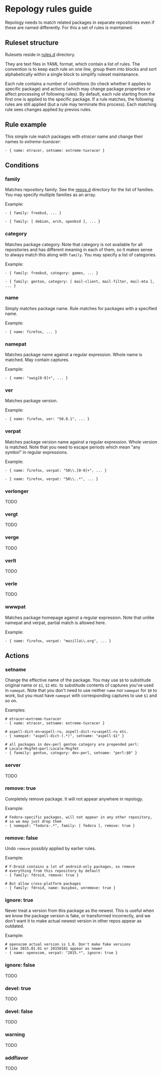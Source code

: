 # Repology rules guide

Repology needs to match related packages in separate repositories
even if these are named differently. For this a set of rules is
maintained.

## Ruleset structure

Rulesets reside in [rules.d](../rules.d) directory.

They are text files in YAML format, which contain a list of rules.
The convention is to keep each rule on one line, group them into
blocks and sort alphabetically within a single block to simplify
ruleset maintanance.

Each rule contains a number of conditions (to check whether it
applies to specific package) and actions (which may change package
properties or affect processing of following rules). By default,
each rule starting from the first one is applied to the specific
package. If a rule matches, the following rules are still applied
(but a rule may terminate this process). Each matching rule sees
changes applied by previos rules.

## Rule example

This simple rule match packages with _etracer_ name and change their
names to _extreme-tuxracer_:

```
- { name: etracer, setname: extreme-tuxracer }
```

## Conditions

### family

Matches repository family. See the [repos.d](../repos.d) directory
for the list of families. You may specify multiple families as an array.

Example:

```
- { family: freebsd, ... }

- { family: [ debian, arch, openbsd ], ... }
```

### category

Matches package category. Note that category is not available for
all repositories and has different meaning in each of them, so it
makes sense to always match this along with ```family```. You may
specify a list of categories.

Example:

```
- { family: freebsd, category: games, ... }

- { family: gentoo, category: [ mail-client, mail-filter, mail-mta ], ... }
```

### name

Simply matches package name. Rule matches for packages with a
specified name.

Example:

```
- { name: firefox, ... }
```

### namepat

Matches package name against a regular expression. Whole
name is matched. May contain captures.

Example:

```
- { name: "swig[0-9]+", ... }
```

### ver

Matches package version.

Example:

```
- { name: firefox, ver: "50.0.1", ... }
```

### verpat
Matches package version name against a regular expression. Whole
version is matched. Note that you need to escape periods which
mean "any symbol" in regular expressions.

Example:

```
- { name: firefox, verpat: "50\\.[0-9]+", ... }

- { name: firefox, verpat: "50\\..*", ... }
```

### verlonger

TODO

### vergt

TODO

### verge

TODO

### verlt

TODO

### verle

TODO

### wwwpat
Matches package homepage against a regular expression. Note that
unlike namepat and verpat, partial match is allowed here.

Example:

```
- { name: firefox, verpat: "mozilla\\.org", ... }
```

## Actions

### setname

Change the effective name of the package. You may use ```$0``` to
substitude original name or ```$1```, ```$2``` etc. to substitude
contents of captures you've used in ```namepat```. Note that you
don't need to use neither ```name``` nor ```namepat``` for ```$0```
to work, but you must have ```namepat``` with corresponding captures
to use ```$1``` and so on.

Examples:
```
# etracer→extreme-tuxracer
- { name: etracer, setname: extreme-tuxracer }

# aspell-dict-en→aspell-ru, aspell-dict-ru→aspell-ru etc.
- { namepat: "aspell-dict-(.*)", setname: "aspell-$1" }

# all packages in dev-perl gentoo category are prepended perl:
# Locale-Msgfmt→perl:Locale-Msgfmt
- { fanmily: gentoo, category: dev-perl, setname: "perl:$0" }
```

### server

TODO

### remove: true

Completely remove package. It will not appear anywhere in repology.

Example:

```
# Fedora-specific packages, will not appear in any other repository,
# so we may just drop them
- { namepat: "fedora-.*", family: [ fedora ], remove: true }
```

### remove: false

Undo ```remove``` possibly applied by earlier rules.

Example:

```
# F-Droid contains a lot of android-only packages, so remove
# everything from this repository by default
- { family: fdroid, remove: true }

# But allow cross-platform packages
- { family: fdroid, name: busybox, unremove: true }
```

### ignore: true

Never treat a version from this package as the newest. This is
useful when we know the package version is fake, or transformed
incorrectly, and we don't want it to make actual newest version
in other repos appear as outdated.

Example:

```
# openxcom actual version is 1.0. Don't make fake versions
# like 2015.01.01 or 20150101 appear as newer
- { name: openxcom, verpat: "2015.*", ignore: true }
```

### ignore: false

TODO

### devel: true

TODO

### devel: false

TODO

### warning

TODO

### addflavor

TODO
